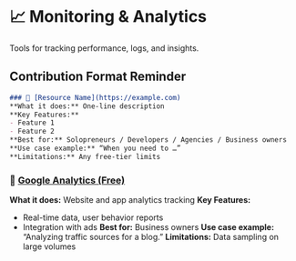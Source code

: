 # 📈 Monitoring & Analytics

Tools for tracking performance, logs, and insights.

## Contribution Format Reminder
```markdown
### 🔧 [Resource Name](https://example.com)
**What it does:** One-line description  
**Key Features:**  
- Feature 1  
- Feature 2  
**Best for:** Solopreneurs / Developers / Agencies / Business owners  
**Use case example:** “When you need to …”  
**Limitations:** Any free-tier limits
```

### 🔧 [Google Analytics (Free)](https://analytics.google.com/)
**What it does:** Website and app analytics tracking
**Key Features:**
- Real-time data, user behavior reports
- Integration with ads
**Best for:** Business owners
**Use case example:** “Analyzing traffic sources for a blog.”
**Limitations:** Data sampling on large volumes